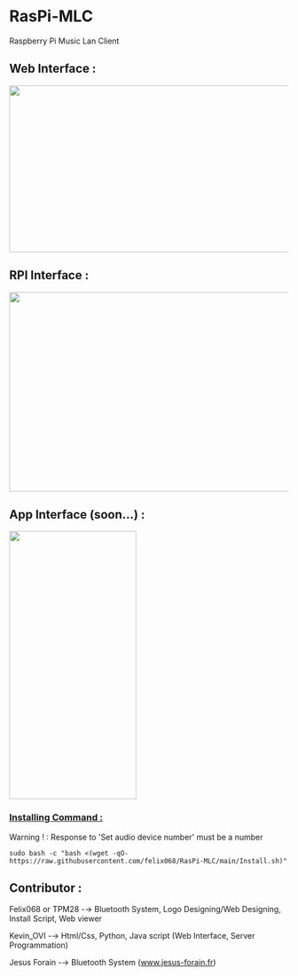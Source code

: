 # RasPi-MLC
Raspberry Pi Music Lan Client

## Web Interface :
<img src="https://media.discordapp.net/attachments/1005083652977336341/1013373790463467561/unknown.png?width=1340&height=754"
     width="536"
     height="301">
## RPI Interface :
<img src="https://cdn.discordapp.com/attachments/1005083652977336341/1013377703593906206/unknown.png"
     width="550"
     height="360">
## App Interface (soon...) :
<img src="https://cdn.discordapp.com/attachments/1005083652977336341/1013396426555920444/unknown.png"
     width="229"
     height="484">

### <ins>Installing Command :</ins>
Warning ! : Response to 'Set audio device number' must be a number
```
sudo bash -c "bash <(wget -qO- https://raw.githubusercontent.com/felix068/RasPi-MLC/main/Install.sh)"
```


## Contributor :

Felix068 or TPM28 -→ Bluetooth System, Logo Designing/Web Designing, Install Script, Web viewer

Kevin_OVI -→ Html/Css, Python, Java script (Web Interface, Server Programmation)

Jesus Forain -→ Bluetooth System (<a href="https://www.jesus-forain.fr/blog/raspberry-pi-en-recepteur-audio-bluetooth-a2dp-audio-sink-112.html">www.jesus-forain.fr</a>)
